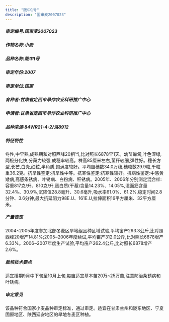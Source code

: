 ```yaml
---
title: "陇中1号"
description: "国审麦2007023"
---
```

##### 审定编号:国审麦2007023

##### 作物名称:小麦

##### 品种名称:陇中1号

##### 审定年份:2007

##### 审定单位:国家

##### 育种者:甘肃省定西市旱作农业科研推广中心

##### 申请者:甘肃省定西市旱作农业科研推广中心

##### 品种来源:84WR21-4-2/洛8912

##### 特征特性
冬性,中早熟,成熟期和对照西峰20相当,比对照长6878早1天。幼苗匍匐,叶色深绿,两极分化快,分蘖力较强,成穗率较高。株高85厘米左右,茎秆较细,弹性好。穗长方型,长芒,白壳,红粒,半角质,饱满度较好。平均亩穗数34.0万穗,穗粒数29.9粒,千粒重36.2克。抗旱性鉴定:抗旱性中等。抗寒性鉴定:抗寒性较好。抗病性鉴定:中感黄矮病,高感条锈病、叶锈病、白粉病、秆锈病。2005年、2006年分别测定混合样:容重817克/升、810克/升,蛋白质(干基)含量14.23%、14.05%,湿面筋含量32.4%、30.9%,沉降值28.8毫升、30.6毫升,吸水率61.0%、61.2%,稳定时间2.8分钟、3.6分钟,最大抗延阻力98E.U、161E.U,拉伸面积16平方厘米、32平方厘米。

##### 产量表现
2004~2005年度参加北部冬麦区旱地组品种区域试验,平均亩产293.3公斤,比对照西峰20增产14.81%;2005~2006年度续试,平均亩产312.0公斤,比对照长6878增产6.33%。2006~2007年度生产试验,平均亩产262.4公斤,比对照长6878增产2.6%。

##### 栽培技术要点
适宜播期9月中下旬至10月上旬,每亩适宜基本苗20万~25万苗,注意防治条锈病和叶锈病。

##### 审定意见
该品种符合国家小麦品种审定标准，通过审定。适宜在甘肃兰州和陇东地区、宁夏固原地区、陕西延安地区的旱地冬麦区种植。
